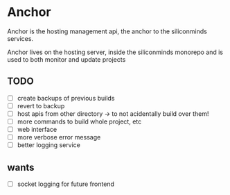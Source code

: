 # Anchor 

Anchor is the hosting management api, the anchor to the siliconminds services.

Anchor lives on the hosting server, inside the siliconminds monorepo and is used to both monitor and update projects

## TODO
- [ ] create backups of previous builds
- [ ] revert to backup
- [ ] host apis from other directory -> to not acidentally build over them!
- [ ] more commands to build whole project, etc
- [ ] web interface
- [ ] more verbose error message
- [ ] better logging service

## wants 
- [ ] socket logging for future frontend
